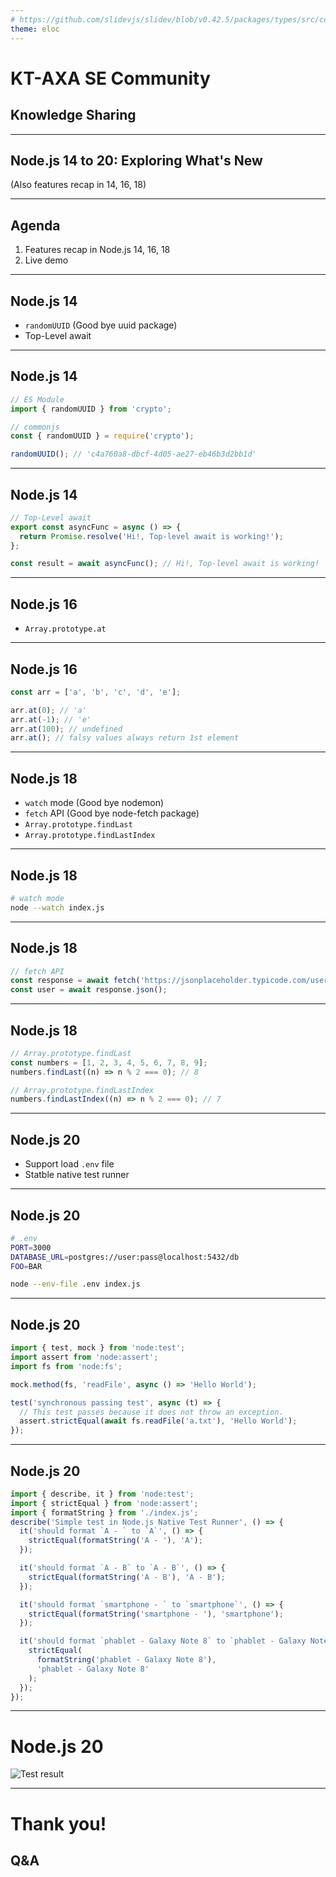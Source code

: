 ```yaml
---
# https://github.com/slidevjs/slidev/blob/v0.42.5/packages/types/src/config.ts
theme: eloc
---
```


# KT-AXA SE Community

## Knowledge Sharing

---

## Node.js 14 to 20: Exploring What's New

(Also features recap in 14, 16, 18)

---

## Agenda

1. Features recap in Node.js 14, 16, 18
2. Live demo

---

## Node.js 14

- `randomUUID` (Good bye uuid package)
- Top-Level await

---

## Node.js 14

```js
// ES Module
import { randomUUID } from 'crypto';

// commonjs
const { randomUUID } = require('crypto');

randomUUID(); // 'c4a760a8-dbcf-4d05-ae27-eb46b3d2bb1d'
```

---

## Node.js 14

```js
// Top-Level await
export const asyncFunc = async () => {
  return Promise.resolve('Hi!, Top-level await is working!');
};

const result = await asyncFunc(); // Hi!, Top-level await is working!
```

---

## Node.js 16

- `Array.prototype.at`

---

## Node.js 16

```js
const arr = ['a', 'b', 'c', 'd', 'e'];

arr.at(0); // 'a'
arr.at(-1); // 'e'
arr.at(100); // undefined
arr.at(); // falsy values always return 1st element
```

---

## Node.js 18

- `watch` mode (Good bye nodemon)
- `fetch` API (Good bye node-fetch package)
- `Array.prototype.findLast`
- `Array.prototype.findLastIndex`

---

## Node.js 18

```bash
# watch mode
node --watch index.js
```

---

## Node.js 18

```js
// fetch API
const response = await fetch('https://jsonplaceholder.typicode.com/users/1');
const user = await response.json();
```

---

## Node.js 18

```js
// Array.prototype.findLast
const numbers = [1, 2, 3, 4, 5, 6, 7, 8, 9];
numbers.findLast((n) => n % 2 === 0); // 8

// Array.prototype.findLastIndex
numbers.findLastIndex((n) => n % 2 === 0); // 7
```

---

## Node.js 20

- Support load `.env` file
- Statble native test runner

---

## Node.js 20

```bash
# .env
PORT=3000
DATABASE_URL=postgres://user:pass@localhost:5432/db
FOO=BAR

node --env-file .env index.js
```

---

## Node.js 20

```js
import { test, mock } from 'node:test';
import assert from 'node:assert';
import fs from 'node:fs';

mock.method(fs, 'readFile', async () => 'Hello World');

test('synchronous passing test', async (t) => {
  // This test passes because it does not throw an exception.
  assert.strictEqual(await fs.readFile('a.txt'), 'Hello World');
});
```

---

## Node.js 20

```js
import { describe, it } from 'node:test';
import { strictEqual } from 'node:assert';
import { formatString } from './index.js';
describe('Simple test in Node.js Native Test Runner', () => {
  it('should format `A - ` to `A`', () => {
    strictEqual(formatString('A - '), 'A');
  });

  it('should format `A - B` to `A - B`', () => {
    strictEqual(formatString('A - B'), 'A - B');
  });

  it('should format `smartphone - ` to `smartphone`', () => {
    strictEqual(formatString('smartphone - '), 'smartphone');
  });

  it('should format `phablet - Galaxy Note 8` to `phablet - Galaxy Note 8`', () => {
    strictEqual(
      formatString('phablet - Galaxy Note 8'),
      'phablet - Galaxy Note 8'
    );
  });
});
```

---

# Node.js 20

![Test result](/test_result.png)

---

# Thank you!

## Q&A
